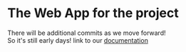 # The Web App for the project
There will be additional commits as we move forward!<br/>
So it's still early days!
link to our [documentation](https://docs.google.com/document/d/1402N2EjcMnzjCcaw5d_oRT4_ZYVZMcyKTWUovhdAM4Y)
